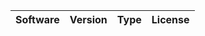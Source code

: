 | Software            | Version             | Type                | License             |
| :------------------ | :------------------ | :------------------ | :------------------ |
